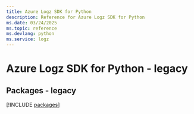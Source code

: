 ```yaml
---
title: Azure Logz SDK for Python
description: Reference for Azure Logz SDK for Python
ms.date: 03/24/2025
ms.topic: reference
ms.devlang: python
ms.service: logz
---
```

# Azure Logz SDK for Python - legacy
## Packages - legacy
[!INCLUDE [packages](logz-index.md)]